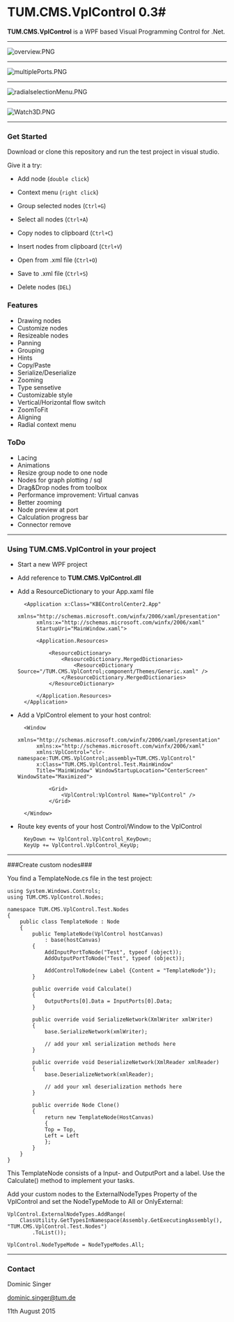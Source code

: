 # TUM.CMS.VplControl 0.3#
**TUM.CMS.VplControl** is a WPF based Visual Programming Control for .Net.


----------

![overview.PNG](doc/images/2120661561.PNG)

----------

![multiplePorts.PNG](doc/images/multiplePorts.PNG)

----------

![radialselectionMenu.PNG](doc/images/radialselectionMenu.PNG)

----------

![Watch3D.PNG](doc/images/Watch3D.PNG)

----------

### Get Started ###

Download or clone this repository and run the test project in visual studio.

Give it a try:

- Add node (`double click`)
- Context menu (`right click`)

- Group selected nodes (`Ctrl+G`)
- Select all nodes (`Ctrl+A`)
- Copy nodes to clipboard (`Ctrl+C`)
- Insert nodes from clipboard (`Ctrl+V`)
- Open from .xml file (`Ctrl+O`)
- Save to .xml file (`Ctrl+S`)
- Delete nodes (`DEL`)


### Features ###
- Drawing nodes
- Customize nodes
- Resizeable nodes
- Panning
- Grouping
- Hints
- Copy/Paste
- Serialize/Deserialize
- Zooming
- Type sensetive
- Customizable style
- Vertical/Horizontal flow switch
- ZoomToFit
- Aligning
- Radial context menu

### ToDo ###
- Lacing
- Animations
- Resize group node to one node
- Nodes for graph plotting / sql
- Drag&Drop nodes from toolbox
- Performance improvement: Virtual canvas
- Better zooming
- Node preview at port
- Calculation progress bar
- Connector remove


----------

### Using TUM.CMS.VplControl in your project ###

- Start a new WPF project

- Add reference to **TUM.CMS.VplControl.dll**

- Add a ResourceDictionary to your App.xaml file

    	<Application x:Class="KBEControlCenter2.App"
	     	xmlns="http://schemas.microsoft.com/winfx/2006/xaml/presentation"
	     	xmlns:x="http://schemas.microsoft.com/winfx/2006/xaml"
	     	StartupUri="MainWindow.xaml">
	    
	    	<Application.Resources>
	    	
	    		<ResourceDictionary>
	    			<ResourceDictionary.MergedDictionaries>
	    				<ResourceDictionary Source="/TUM.CMS.VplControl;component/Themes/Generic.xaml" />
	    			</ResourceDictionary.MergedDictionaries>
	    		</ResourceDictionary>
	    	
	    	</Application.Resources>
	    </Application>


- Add a VplControl element to your host control:

	    <Window
		    xmlns="http://schemas.microsoft.com/winfx/2006/xaml/presentation"
		    xmlns:x="http://schemas.microsoft.com/winfx/2006/xaml"
		    xmlns:VplControl="clr-namespace:TUM.CMS.VplControl;assembly=TUM.CMS.VplControl"
		    x:Class="TUM.CMS.VplControl.Test.MainWindow"
		    Title="MainWindow" WindowStartupLocation="CenterScreen" WindowState="Maximized">
		
			    <Grid>
			    	<VplControl:VplControl Name="VplControl" />
			    </Grid>
	
	    </Window>


- Route key events of your host Control/Window to the VplControl

        KeyDown += VplControl.VplControl_KeyDown;
        KeyUp += VplControl.VplControl_KeyUp;


----------

###Create custom nodes###

You find a TemplateNode.cs file in the test project:

    using System.Windows.Controls;
    using TUM.CMS.VplControl.Nodes;
    
    namespace TUM.CMS.VplControl.Test.Nodes
    {
	    public class TemplateNode : Node
	    {
		    public TemplateNode(VplControl hostCanvas)
			    : base(hostCanvas)
		    {
			    AddInputPortToNode("Test", typeof (object));
			    AddOutputPortToNode("Test", typeof (object));
			    
			    AddControlToNode(new Label {Content = "TemplateNode"});
		    }
			    
		    public override void Calculate()
		    {
		    	OutputPorts[0].Data = InputPorts[0].Data;
		    }
			    
	        public override void SerializeNetwork(XmlWriter xmlWriter)
	        {
	            base.SerializeNetwork(xmlWriter);
	
	            // add your xml serialization methods here
	        }
	
	        public override void DeserializeNetwork(XmlReader xmlReader)
	        {
	            base.DeserializeNetwork(xmlReader);
	
	            // add your xml deserialization methods here
	        }

		    public override Node Clone()
		    {
		    	return new TemplateNode(HostCanvas)
			    {
			    Top = Top,
			    Left = Left
			    };
		    }
	    }
    }

This TemplateNode consists of a Input- and OutputPort and a label. Use the Calculate() method to implement your tasks.

Add your custom nodes to the ExternalNodeTypes Property of the VplControl and set the NodeTypeMode to All or OnlyExternal:

    VplControl.ExternalNodeTypes.AddRange(
        ClassUtility.GetTypesInNamespace(Assembly.GetExecutingAssembly(), "TUM.CMS.VplControl.Test.Nodes")
            .ToList());

    VplControl.NodeTypeMode = NodeTypeModes.All;


----------

### Contact ###
Dominic Singer

dominic.singer@tum.de


11th August 2015